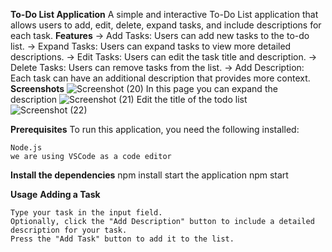 **To-Do List Application**
   A simple and interactive To-Do List application that allows users to add, edit, delete, expand tasks, and include descriptions for each task.
**Features**
    ->  Add Tasks: Users can add new tasks to the to-do list.
    ->  Expand Tasks: Users can expand tasks to view more detailed descriptions.
    ->  Edit Tasks: Users can edit the task title and description.
    ->  Delete Tasks: Users can remove tasks from the list.
    ->  Add Description: Each task can have an additional description that provides more context.
**Screenshots**
![Screenshot (20)](https://github.com/user-attachments/assets/7cb1ab1c-2cfc-43dc-9766-c675e4373561)
In this page you can expand the description
![Screenshot (21)](https://github.com/user-attachments/assets/ba24973c-423c-4287-af9f-799eae04f741)
Edit the title of the todo list 
![Screenshot (22)](https://github.com/user-attachments/assets/256fbc7a-0c10-4fb2-939f-e8387c97e9fd)

**Prerequisites**
To run this application, you need the following installed:

    Node.js
    we are using VSCode as a code editor
**Install the dependencies**
npm install
start the application
npm start

**Usage**
**Adding a Task**

    Type your task in the input field.
    Optionally, click the "Add Description" button to include a detailed description for your task.
    Press the "Add Task" button to add it to the list.
